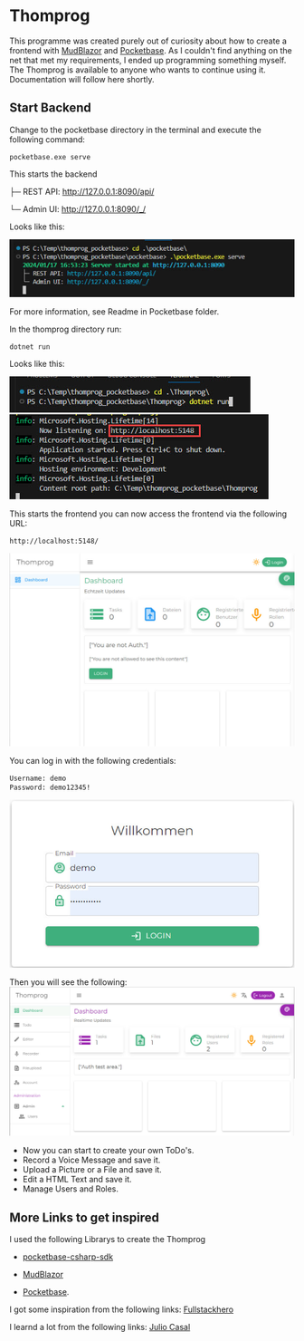 # Thomprog
This programme was created purely out of curiosity about how to create a frontend with [MudBlazor](https://mudblazor.com/) and [Pocketbase](https://pocketbase.io/). As I couldn't find anything on the net that met my requirements, I ended up programming something myself. The Thomprog is available to anyone who wants to continue using it. Documentation will follow here shortly. 
## Start Backend
  

Change to the pocketbase directory in the terminal and execute the following command:

    pocketbase.exe serve

This starts the backend

├─ REST API: http://127.0.0.1:8090/api/

└─ Admin UI: http://127.0.0.1:8090/_/

Looks like this:

![Terminalprompt](/doc/promt_pb.jpg "Terminalprompt")

For more information, see Readme in Pocketbase folder.

In the thomprog directory run:

    dotnet run

Looks like this:

![Terminalprompt](/doc/promt_thomprog.jpg "Terminalprompt")
![Terminalprompt](/doc/promt_thomprog1.jpg "Terminalprompt")

This starts the frontend you can now access the frontend via the following URL:

    http://localhost:5148/

![Frontend](/doc/frontend.jpg "Frontend")

You can log in with the following credentials:

    Username: demo
    Password: demo12345!

![Login](/doc/login.jpg "Login")

Then you will see the following:
![Thomprog](/doc/thomprog.jpg "Thomprog")

- Now you can start to create your own ToDo's.
- Record a Voice Message and save it. 
- Upload a Picture or a File and save it.
- Edit a HTML Text and save it.
- Manage Users and Roles.


## More Links to get inspired
I used the following Librarys to create the Thomprog
- [pocketbase-csharp-sdk](https://github.com/PRCV1/pocketbase-csharp-sdk)

- [MudBlazor](https://mudblazor.com/) 
- [Pocketbase](https://pocketbase.io/).  

I got some inspiration from the following links:
[Fullstackhero](https://fullstackhero.net/ )

I learnd a lot from the following links:
[Julio Casal](https://juliocasal.com/ )

